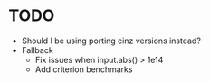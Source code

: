 # TODO

- Should I be using porting cinz versions instead?
- Fallback
	- Fix issues when input.abs() > 1e14
	- Add criterion benchmarks
